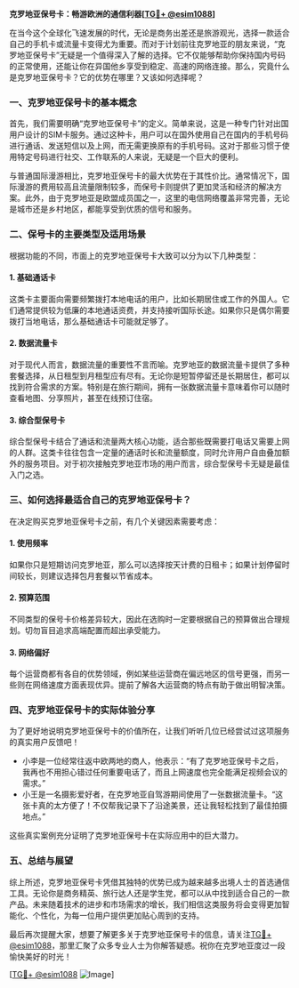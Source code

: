 **克罗地亚保号卡：畅游欧洲的通信利器[[TG💪+ @esim1088](https://t.me/s/esim1088)]**

在当今这个全球化飞速发展的时代，无论是商务出差还是旅游观光，选择一款适合自己的手机卡或流量卡变得尤为重要。而对于计划前往克罗地亚的朋友来说，“克罗地亚保号卡”无疑是一个值得深入了解的选择。它不仅能够帮助你保持国内号码的正常使用，还能让你在异国他乡享受到稳定、高速的网络连接。那么，究竟什么是克罗地亚保号卡？它的优势在哪里？又该如何选择呢？

### **一、克罗地亚保号卡的基本概念**

首先，我们需要明确“克罗地亚保号卡”的定义。简单来说，这是一种专门针对出国用户设计的SIM卡服务。通过这种卡，用户可以在国外使用自己在国内的手机号码进行通话、发送短信以及上网，而无需更换原有的手机号码。这对于那些习惯于使用特定号码进行社交、工作联系的人来说，无疑是一个巨大的便利。

与普通国际漫游相比，克罗地亚保号卡的最大优势在于其性价比。通常情况下，国际漫游的费用较高且流量限制较多，而保号卡则提供了更加灵活和经济的解决方案。此外，由于克罗地亚是欧盟成员国之一，这里的电信网络覆盖非常完善，无论是城市还是乡村地区，都能享受到优质的信号和服务。

### **二、保号卡的主要类型及适用场景**

根据功能的不同，市面上的克罗地亚保号卡大致可以分为以下几种类型：

#### **1. 基础通话卡**
这类卡主要面向需要频繁拨打本地电话的用户，比如长期居住或工作的外国人。它们通常提供较为低廉的本地通话资费，并支持接听国际长途。如果你只是偶尔需要拨打当地电话，那么基础通话卡可能就足够了。

#### **2. 数据流量卡**
对于现代人而言，数据流量的重要性不言而喻。克罗地亚的数据流量卡提供了多种套餐选择，从日租型到月租型应有尽有。无论你是短暂停留还是长期居住，都可以找到符合需求的方案。特别是在旅行期间，拥有一张数据流量卡意味着你可以随时查看地图、分享照片，甚至在线预订住宿。

#### **3. 综合型保号卡**
综合型保号卡结合了通话和流量两大核心功能，适合那些既需要打电话又需要上网的人群。这类卡往往包含一定量的通话时长和流量额度，同时允许用户自由叠加额外的服务项目。对于初次接触克罗地亚市场的用户而言，综合型保号卡无疑是最佳入门之选。

### **三、如何选择最适合自己的克罗地亚保号卡？**

在决定购买克罗地亚保号卡之前，有几个关键因素需要考虑：

#### **1. 使用频率**
如果你只是短期访问克罗地亚，那么可以选择按天计费的日租卡；如果计划停留时间较长，则建议选择包月套餐以节省成本。

#### **2. 预算范围**
不同类型的保号卡价格差异较大，因此在选购时一定要根据自己的预算做出合理规划。切勿盲目追求高端配置而超出承受能力。

#### **3. 网络偏好**
每个运营商都有各自的优势领域，例如某些运营商在偏远地区的信号更强，而另一些则在网络速度方面表现优异。提前了解各大运营商的特点有助于做出明智决策。

### **四、克罗地亚保号卡的实际体验分享**

为了更好地说明克罗地亚保号卡的价值所在，让我们听听几位已经尝试过这项服务的真实用户反馈吧！

- 小李是一位经常往返中欧两地的商人，他表示：“有了克罗地亚保号卡之后，我再也不用担心错过任何重要电话了，而且上网速度也完全能满足视频会议的需求。”
- 小王是一名摄影爱好者，在克罗地亚自驾游期间使用了一张数据流量卡。“这张卡真的太方便了！不仅帮我记录下了沿途美景，还让我轻松找到了最佳拍摄地点。”

这些真实案例充分证明了克罗地亚保号卡在实际应用中的巨大潜力。

### **五、总结与展望**

综上所述，克罗地亚保号卡凭借其独特的优势已成为越来越多出境人士的首选通信工具。无论你是商务精英、旅行达人还是学生党，都可以从中找到适合自己的一款产品。未来随着技术的进步和市场需求的增长，我们相信这类服务将会变得更加智能化、个性化，为每一位用户提供更加贴心周到的支持。

最后再次提醒大家，想要了解更多关于克罗地亚保号卡的信息，请关注[TG💪+ @esim1088](https://t.me/s/esim1088)，那里汇聚了众多专业人士为你解答疑惑。祝你在克罗地亚度过一段愉快美好的时光！

[[TG💪+ @esim1088](https://t.me/s/esim1088) ![Image](https://i.postimg.cc/4NQfJmqS/Snipaste-2025-05-13-00-14-12.png)]